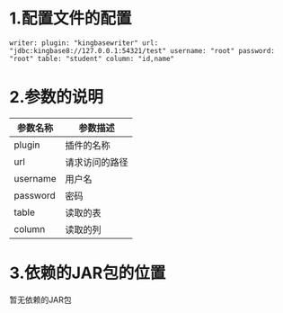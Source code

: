 # 1.配置文件的配置

`
writer:
  plugin: "kingbasewriter"
  url: "jdbc:kingbase8://127.0.0.1:54321/test"
  username: "root"
  password: "root"
  table: "student"
  column: "id,name"
`

# 2.参数的说明

| 参数名称 | 参数描述       |
| -------- | -------------- |
| plugin   | 插件的名称     |
| url      | 请求访问的路径 |
| username | 用户名         |
| password | 密码           |
| table    | 读取的表       |
| column   | 读取的列       |



# 3.依赖的JAR包的位置

暂无依赖的JAR包
